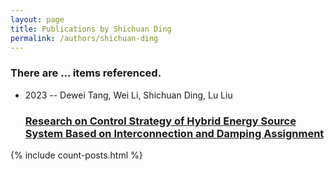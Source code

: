 ```yaml
---
layout: page
title: Publications by Shichuan Ding
permalink: /authors/shichuan-ding
---
```


<h3 id="number-posts">There are ... items referenced.</h3>
<ul class="post-list">
<li><span class='post-meta'>2023 -- Dewei Tang, Wei Li, Shichuan Ding, Lu Liu</span><h3><a class='post-link' href="{{ site.baseurl }}/research-on-control-strategy-of-hybrid-energy-source-system-based-on-interconnection-and-damping-assignment">Research on Control Strategy of Hybrid Energy Source System Based on Interconnection and Damping Assignment</a></h3></li>

</ul>
{% include count-posts.html %}
